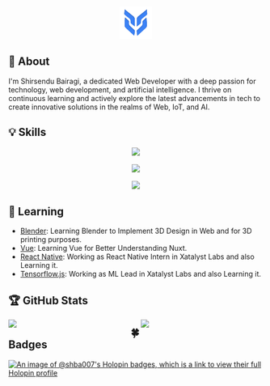 <p align="center">
  <img src="./Logo.png" lt="Logo" width="64" />
<p>

## 📢 About
I'm Shirsendu Bairagi, a dedicated Web Developer with a deep passion for technology, web development, and artificial intelligence. I thrive on continuous learning and actively explore the latest advancements in tech to create innovative solutions in the realms of Web, IoT, and AI.

<!-- Replace Skiis with Icons -->
## 💡 Skills
<p align="center">
    <img src="https://skillicons.dev/icons?i=html,css,js,ts," />
</p>
<p align="center">
    <img src="https://skillicons.dev/icons?i=tailwind,vite,vue,vitest,pinia,nuxt" />
</p>
<p align="center">
    <img src="https://skillicons.dev/icons?i=git,github,vscode,figma,notion" />
</p>

## 🌱 Learning
- [Blender](https://www.blender.org): Learning Blender to Implement 3D Design in Web and for 3D printing purposes.
- [Vue](https://github.com/vuejs/core): Learning Vue for Better Understanding Nuxt.
- [React Native](https://github.com/facebook/react-native): Working as React Native Intern in Xatalyst Labs and also Learning it.
- [Tensorflow.js](https://github.com/tensorflow/tfjs): Working as ML Lead in Xatalyst Labs and also Learning it.


## 🏆 GitHub Stats
<img src="https://streak-stats.demolab.com?user=shba007&mode=daily&theme=dark" width="48%" align="left">
<img src="https://github-readme-stats.vercel.app/api?username=shba007&show_icons=true&theme=dark" width="48%" align="right">
<!-- <picture>
  <source
    srcset="https://github-readme-stats.vercel.app/api/top-langs?username=shba007&layout=compact&theme=dark"
    media="(prefers-color-scheme: dark)"
  />
  <source
    srcset="https://github-readme-stats.vercel.app/api/top-langs?username=shba007&layout=compact"
    media="(prefers-color-scheme: light), (prefers-color-scheme: no-preference)"
  />
  <img src="https://github-readme-stats.vercel.app/api/top-langs?username=shba007&layout=compact" />
</picture> -->


## 🍀 Badges
<!-- TODO: Banner Image -->
[![An image of @shba007's Holopin badges, which is a link to view their full Holopin profile](https://holopin.me/shba007)](https://holopin.io/@shba007)

<!---
shba007/shba007 is a ✨ special ✨ repository because its `README.md` (this file) appears on your GitHub profile.
You can click the Preview link to take a look at your changes.
--->
